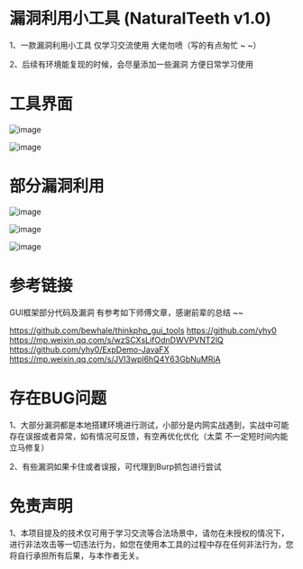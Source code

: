 # 漏洞利用小工具 (NaturalTeeth v1.0) 

1、一款漏洞利用小工具  仅学习交流使用 大佬勿喷（写的有点匆忙 ~ ~）

2、后续有环境能复现的时候，会尽量添加一些漏洞  方便日常学习使用

# 工具界面

![image](https://github.com/ddwGeGe/NaturalTeeth/assets/44337217/ed80ec06-3d96-47b2-9750-7ec33c6e12c1)

![image](https://github.com/ddwGeGe/NaturalTeeth/assets/44337217/733edd51-25e9-46bf-bd2f-5dcaac39b91b)


# 部分漏洞利用

![image](https://github.com/ddwGeGe/NaturalTeeth/assets/44337217/4e778dd3-5f5d-4fb0-b923-1e727aef6d26)

![image](https://github.com/ddwGeGe/NaturalTeeth/assets/44337217/e9e9ced2-2641-48fe-ac0e-e9221d4e2e03)

![image](https://github.com/ddwGeGe/NaturalTeeth/assets/44337217/69b980e4-990f-4872-9491-7b16a15c8e9f)



# 参考链接

GUI框架部分代码及漏洞 有参考如下师傅文章，感谢前辈的总结 ~~

https://github.com/bewhale/thinkphp_gui_tools
https://github.com/yhy0
https://mp.weixin.qq.com/s/wzSCXsLifOdnDWVPVNT2lQ
https://github.com/yhy0/ExpDemo-JavaFX
https://mp.weixin.qq.com/s/JVI3wpl6hQ4Y63GbNuMRjA

# 存在BUG问题

1、大部分漏洞都是本地搭建环境进行测试，小部分是内网实战遇到，实战中可能存在误报或者异常，如有情况可反馈，有空再优化优化（太菜 不一定短时间内能立马修复）

2、有些漏洞如果卡住或者误报，可代理到Burp抓包进行尝试

# 免责声明

1、本项目提及的技术仅可用于学习交流等合法场景中，请勿在未授权的情况下，进行非法攻击等一切违法行为，如您在使用本工具的过程中存在任何非法行为，您将自行承担所有后果，与本作者无关。
